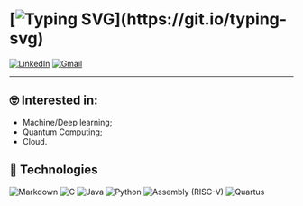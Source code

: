 # [![Typing SVG](https://readme-typing-svg.demolab.com?font=Orbitron&size=24&duration=4000&pause=1000&color=7AF700&background=040B01&random=false&width=435&separator=%3C&lines=Hello+World+!%3CGabriel+here+!%3CWelcome+to+my+Github+!)](https://git.io/typing-svg)
[![LinkedIn](https://img.shields.io/badge/-LinkedIn-blue?style=flat-square&logo=linkedin&logoColor=white)](https://www.linkedin.com/in/gabriel-phelippe-prado-3a4a49228/)
[![Gmail](https://img.shields.io/badge/-Email-c14438?style=flat-square&logo=Gmail&logoColor=white)](mailto:gabriel.ph.prado@gmail.com)

---
## 🤓 Interested in:
* Machine/Deep learning;
* Quantum Computing;
* Cloud.

## 🚀 Technologies

![Markdown](https://img.shields.io/badge/Markdown-000?style=for-the-badge&logo=markdown)
![C](https://img.shields.io/badge/C-00599C?style=for-the-badge&logo=c&logoColor=white)
![Java](https://img.shields.io/badge/java-%23ED8B00.svg?style=for-the-badge&logo=openjdk&logoColor=white)
![Python](https://img.shields.io/badge/Python-3670A0?style=for-the-badge&logo=python&logoColor=ffdd54)
![Assembly (RISC-V)](https://img.shields.io/badge/Assembly%20(RISC--V)-000000?style=for-the-badge)
![Quartus](https://img.shields.io/badge/Quartus-0071C5?style=for-the-badge&logo=intel&logoColor=white)

<!---
Gabrielphpr/Gabrielphpr is a ✨ special ✨ repository because its `README.md` (this file) appears on your GitHub profile.
You can click the Preview link to take a look at your changes.
--->
